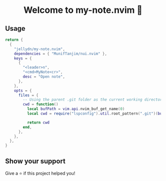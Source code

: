 <h1 align="center">Welcome to my-note.nvim 👋</h1>
<p>
</p>

## Usage

```lua
return {
  {
    "jellydn/my-note.nvim",
    dependencies = { "MunifTanjim/nui.nvim" },
    keys = {
      {
        "<leader>n",
        "<cmd>MyNote<cr>",
        desc = "Open note",
      },
    },
    opts = {
      files = {
        -- Using the parent .git folder as the current working directory
        cwd = function()
          local bufPath = vim.api.nvim_buf_get_name(0)
          local cwd = require("lspconfig").util.root_pattern(".git")(bufPath)

          return cwd
        end,
      },
    },
  },
}
```

## Show your support

Give a ⭐️ if this project helped you!

